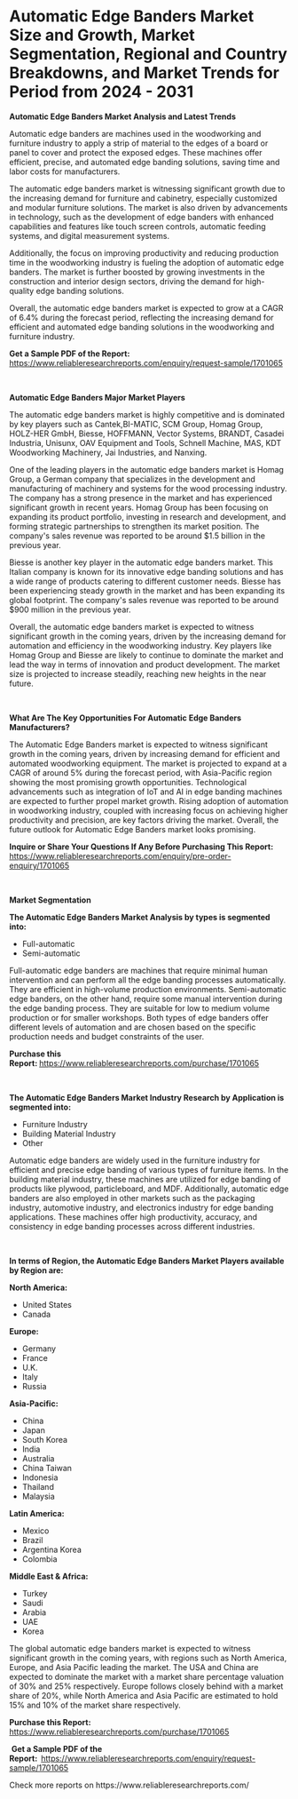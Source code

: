 <p><h1>Automatic Edge Banders Market Size and Growth, Market Segmentation, Regional and Country Breakdowns, and Market Trends for Period from 2024 -  2031</h1></p><p><strong>Automatic Edge Banders Market Analysis and Latest Trends</strong></p>
<p><p>Automatic edge banders are machines used in the woodworking and furniture industry to apply a strip of material to the edges of a board or panel to cover and protect the exposed edges. These machines offer efficient, precise, and automated edge banding solutions, saving time and labor costs for manufacturers.</p><p>The automatic edge banders market is witnessing significant growth due to the increasing demand for furniture and cabinetry, especially customized and modular furniture solutions. The market is also driven by advancements in technology, such as the development of edge banders with enhanced capabilities and features like touch screen controls, automatic feeding systems, and digital measurement systems.</p><p>Additionally, the focus on improving productivity and reducing production time in the woodworking industry is fueling the adoption of automatic edge banders. The market is further boosted by growing investments in the construction and interior design sectors, driving the demand for high-quality edge banding solutions.</p><p>Overall, the automatic edge banders market is expected to grow at a CAGR of 6.4% during the forecast period, reflecting the increasing demand for efficient and automated edge banding solutions in the woodworking and furniture industry.</p></p>
<p><strong>Get a Sample PDF of the Report:&nbsp;</strong> <a href="https://www.reliableresearchreports.com/enquiry/request-sample/1701065">https://www.reliableresearchreports.com/enquiry/request-sample/1701065</a></p>
<p>&nbsp;</p>
<p><strong>Automatic Edge Banders Major Market Players</strong></p>
<p><p>The automatic edge banders market is highly competitive and is dominated by key players such as Cantek,BI-MATIC, SCM Group, Homag Group, HOLZ-HER GmbH, Biesse, HOFFMANN, Vector Systems, BRANDT, Casadei Industria, Unisunx, OAV Equipment and Tools, Schnell Machine, MAS, KDT Woodworking Machinery, Jai Industries, and Nanxing.</p><p>One of the leading players in the automatic edge banders market is Homag Group, a German company that specializes in the development and manufacturing of machinery and systems for the wood processing industry. The company has a strong presence in the market and has experienced significant growth in recent years. Homag Group has been focusing on expanding its product portfolio, investing in research and development, and forming strategic partnerships to strengthen its market position. The company's sales revenue was reported to be around $1.5 billion in the previous year.</p><p>Biesse is another key player in the automatic edge banders market. This Italian company is known for its innovative edge banding solutions and has a wide range of products catering to different customer needs. Biesse has been experiencing steady growth in the market and has been expanding its global footprint. The company's sales revenue was reported to be around $900 million in the previous year.</p><p>Overall, the automatic edge banders market is expected to witness significant growth in the coming years, driven by the increasing demand for automation and efficiency in the woodworking industry. Key players like Homag Group and Biesse are likely to continue to dominate the market and lead the way in terms of innovation and product development. The market size is projected to increase steadily, reaching new heights in the near future.</p></p>
<p>&nbsp;</p>
<p><strong>What Are The Key Opportunities For Automatic Edge Banders Manufacturers?</strong></p>
<p><p>The Automatic Edge Banders market is expected to witness significant growth in the coming years, driven by increasing demand for efficient and automated woodworking equipment. The market is projected to expand at a CAGR of around 5% during the forecast period, with Asia-Pacific region showing the most promising growth opportunities. Technological advancements such as integration of IoT and AI in edge banding machines are expected to further propel market growth. Rising adoption of automation in woodworking industry, coupled with increasing focus on achieving higher productivity and precision, are key factors driving the market. Overall, the future outlook for Automatic Edge Banders market looks promising.</p></p>
<p><strong>Inquire or Share Your Questions If Any Before Purchasing This Report:</strong> <a href="https://www.reliableresearchreports.com/enquiry/pre-order-enquiry/1701065">https://www.reliableresearchreports.com/enquiry/pre-order-enquiry/1701065</a></p>
<p>&nbsp;</p>
<p><strong>Market Segmentation</strong></p>
<p><strong>The Automatic Edge Banders Market Analysis by types is segmented into:</strong></p>
<p><ul><li>Full-automatic</li><li>Semi-automatic</li></ul></p>
<p><p>Full-automatic edge banders are machines that require minimal human intervention and can perform all the edge banding processes automatically. They are efficient in high-volume production environments. Semi-automatic edge banders, on the other hand, require some manual intervention during the edge banding process. They are suitable for low to medium volume production or for smaller workshops. Both types of edge banders offer different levels of automation and are chosen based on the specific production needs and budget constraints of the user.</p></p>
<p><strong>Purchase this Report:&nbsp;</strong><a href="https://www.reliableresearchreports.com/purchase/1701065">https://www.reliableresearchreports.com/purchase/1701065</a></p>
<p>&nbsp;</p>
<p><strong>The Automatic Edge Banders Market Industry Research by Application is segmented into:</strong></p>
<p><ul><li>Furniture Industry</li><li>Building Material Industry</li><li>Other</li></ul></p>
<p><p>Automatic edge banders are widely used in the furniture industry for efficient and precise edge banding of various types of furniture items. In the building material industry, these machines are utilized for edge banding of products like plywood, particleboard, and MDF. Additionally, automatic edge banders are also employed in other markets such as the packaging industry, automotive industry, and electronics industry for edge banding applications. These machines offer high productivity, accuracy, and consistency in edge banding processes across different industries.</p></p>
<p>&nbsp;</p>
<p><strong>In terms of Region, the Automatic Edge Banders Market Players available by Region are:</strong></p>
<p>
    <p> <strong> North America: </strong>
        <ul>
            <li>United States</li>
            <li>Canada</li>
        </ul>
        </p> 
    <p> <strong> Europe: </strong>
        <ul>
            <li>Germany</li>
            <li>France</li>
            <li>U.K.</li>
            <li>Italy</li>
            <li>Russia</li>
        </ul>
        </p> 
    <p> <strong> Asia-Pacific: </strong>
        <ul>
            <li>China</li>
            <li>Japan</li>
            <li>South Korea</li>
            <li>India</li>
            <li>Australia</li>
            <li>China Taiwan</li>
            <li>Indonesia</li>
            <li>Thailand</li>
            <li>Malaysia</li>
        </ul>
        </p> 
    <p> <strong> Latin America: </strong>
        <ul>
            <li>Mexico</li>
            <li>Brazil</li>
            <li>Argentina Korea</li>
            <li>Colombia</li>
        </ul>
        </p> 
    <p> <strong> Middle East & Africa: </strong>
        <ul>
            <li>Turkey</li>
            <li>Saudi</li>
            <li>Arabia</li>
            <li>UAE</li>
            <li>Korea</li>
        </ul>
    </p>
    </p>
<p><p>The global automatic edge banders market is expected to witness significant growth in the coming years, with regions such as North America, Europe, and Asia Pacific leading the market. The USA and China are expected to dominate the market with a market share percentage valuation of 30% and 25% respectively. Europe follows closely behind with a market share of 20%, while North America and Asia Pacific are estimated to hold 15% and 10% of the market share respectively.</p></p>
<p><strong>Purchase this Report: </strong><a href="https://www.reliableresearchreports.com/purchase/1701065">https://www.reliableresearchreports.com/purchase/1701065</a></p>
<p>&nbsp;<strong>Get a Sample PDF of the Report:&nbsp;&nbsp;</strong><a href="https://www.reliableresearchreports.com/enquiry/request-sample/1701065">https://www.reliableresearchreports.com/enquiry/request-sample/1701065</a></p>
<p><strong></strong></p>
<p>Check more reports on https://www.reliableresearchreports.com/</p>